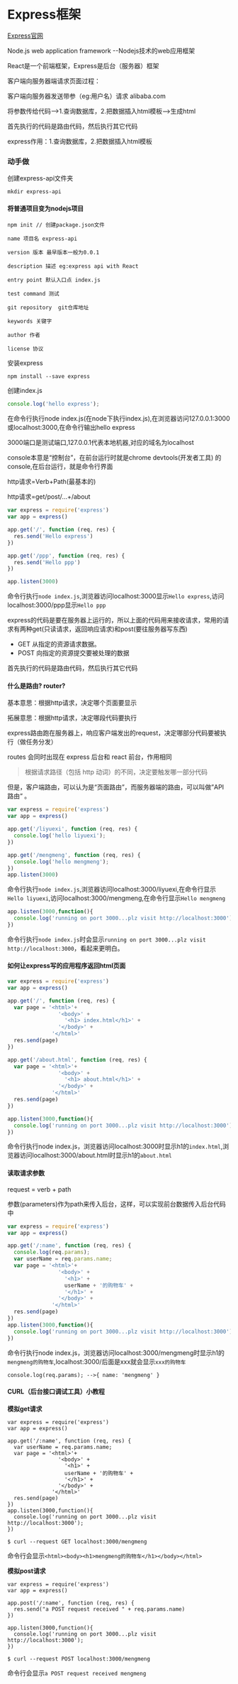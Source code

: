 # Express框架
[Express官网](http://expressjs.com/)

Node.js web application framework --Nodejs技术的web应用框架

React是一个前端框架，Express是后台（服务器）框架

客户端向服务器端请求页面过程：

客户端向服务器发送带参（eg:用户名）请求 alibaba.com

将参数传给代码-->1.查询数据库，2.把数据插入html模板-->生成html

首先执行的代码是路由代码，然后执行其它代码

express作用：1.查询数据库，2.把数据插入html模板

### 动手做
创建express-api文件夹
```
mkdir express-api
```
#### 将普通项目变为nodejs项目

```
npm init // 创建package.json文件
```
```
name 项目名 express-api

version 版本 最早版本一般为0.0.1

description 描述 eg:express api with React

entry point 默认入口点 index.js

test command 测试

git repository  git仓库地址

keywords 关键字

author 作者

license 协议
```

安装express

```
npm install --save express
```
创建index.js

```js
console.log('hello express');
```
在命令行执行node index.js(在node下执行index.js),在浏览器访问127.0.0.1:3000或localhost:3000,在命令行输出hello express

3000端口是测试端口,127.0.0.1代表本地机器,对应的域名为localhost

console本意是“控制台”，在前台运行时就是chrome devtools(开发者工具) 的 console,在后台运行，就是命令行界面

http请求=Verb+Path(最基本的)

http请求=get/post/...+/about

```js
var express = require('express')
var app = express()

app.get('/', function (req, res) {
  res.send('Hello express')
})

app.get('/ppp', function (req, res) {
  res.send('Hello ppp')
})

app.listen(3000)
```
命令行执行`node index.js`,浏览器访问localhost:3000显示`Hello express`,访问localhost:3000/ppp显示`Hello ppp`

express的代码是要在服务器上运行的，所以上面的代码用来接收请求，常用的请求有两种get(只读请求，返回响应请求)和post(要往服务器写东西)

- GET  从指定的资源请求数据。
- POST 向指定的资源提交要被处理的数据

首先执行的代码是路由代码，然后执行其它代码

#### 什么是路由? router?

基本意思：根据http请求，决定哪个页面要显示

拓展意思：根据http请求，决定哪段代码要执行

express路由跑在服务器上，响应客户端发出的request，决定哪部分代码要被执行（做任务分发）

routes 会同时出现在 express 后台和 react 前台，作用相同

> 根据请求路径（包括 http 动词）的不同，决定要触发哪一部分代码

但是，客户端路由，可以认为是“页面路由”，而服务器端的路由，可以叫做”API 路由“ 。

```js
var express = require('express')
var app = express()

app.get('/liyuexi', function (req, res) {
  console.log('hello liyuexi');
})

app.get('/mengmeng', function (req, res) {
  console.log('hello mengmeng');
})
app.listen(3000)
```
命令行执行`node index.js`,浏览器访问localhost:3000/liyuexi,在命令行显示`Hello liyuexi`,访问localhost:3000/mengmeng,在命令行显示`Hello mengmeng`

```js
app.listen(3000,function(){
  console.log('running on port 3000...plz visit http://localhost:3000');
})
```
命令行执行`node index.js`时会显示`running on port 3000...plz visit http://localhost:3000`，看起来更明白。

#### 如何让express写的应用程序返回html页面
```js
var express = require('express')
var app = express()

app.get('/', function (req, res) {
  var page = '<html>'+
                '<body>' +
                  '<h1> index.html</h1>' +
                '</body>' +
              '</html>'
  res.send(page)
})

app.get('/about.html', function (req, res) {
  var page = '<html>'+
                '<body>' +
                  '<h1> about.html</h1>' +
                '</body>' +
              '</html>'
  res.send(page)
})

app.listen(3000,function(){
  console.log('running on port 3000...plz visit http://localhost:3000');
})
```
命令行执行node index.js，浏览器访问localhost:3000时显示h1的`index.html`,浏览器访问localhost:3000/about.html时显示h1的`about.html`

#### 读取请求参数

request = verb + path

参数(parameters)作为path来传入后台，这样，可以实现前台数据传入后台代码中

```js
var express = require('express')
var app = express()

app.get('/:name', function (req, res) {
  console.log(req.params);
  var userName = req.params.name;
  var page = '<html>'+
                '<body>' +
                  '<h1>' +
                  userName + '的购物车' +
                  '</h1>' +
                '</body>' +
              '</html>'
  res.send(page)
})
app.listen(3000,function(){
  console.log('running on port 3000...plz visit http://localhost:3000');
})
```
命令行执行node index.js，浏览器访问localhost:3000/mengmeng时显示h1的`mengmeng的购物车`,localhost:3000/后面是xxx就会显示`xxx的购物车`
```
console.log(req.params); -->{ name: 'mengmeng' }
```
#### CURL（后台接口调试工具）小教程

**模拟get请求**
```
var express = require('express')
var app = express()

app.get('/:name', function (req, res) {
  var userName = req.params.name;
  var page = '<html>'+
                '<body>' +
                  '<h1>' +
                  userName + '的购物车' +
                  '</h1>' +
                '</body>' +
              '</html>'
  res.send(page)
})
app.listen(3000,function(){
  console.log('running on port 3000...plz visit http://localhost:3000');
})
```
```
$ curl --request GET localhost:3000/mengmeng
```
命令行会显示`<html><body><h1>mengmeng的购物车</h1></body></html>`

**模拟post请求**
```
var express = require('express')
var app = express()

app.post('/:name', function (req, res) {
  res.send("a POST request received " + req.params.name)
})

app.listen(3000,function(){
  console.log('running on port 3000...plz visit http://localhost:3000');
})

```
```
$ curl --request POST localhost:3000/mengmeng
```
命令行会显示`a POST request received mengmeng`
